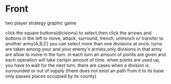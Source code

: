 # Front
two player strategy graphic game

click the square buttons(dicisions) to select,then click the arrows and buttons in the left 
  to move, attack, surround, trench, untrench or transfer to another army(A,B,C)
you can select more than one divisions at once.
turns are taken among your and your enemy's armies,only divisions in that army are allow to move in the turn.
in each turn an amount of points are given and each operation will take certain amount of time.
when points are used up, you have to wait for the next turn.
there are cases when a division is surrounded or out of supply
  (there does not exist an path from it to its base only passes places occupied by its county)
